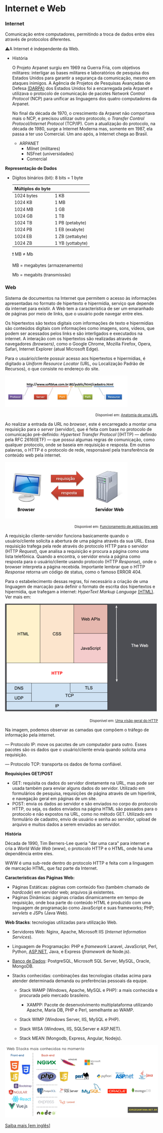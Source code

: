 # Internet e Web

### Internet

Comunicação entre computadores, permitindo a troca de dados entre eles através de protocolos diferentes.

:warning:A Internet é independente da Web. 

- História 

  O Projeto Arpanet surgiu em 1969 na Guerra Fria, com objetivos militares: interligar as bases militares e laboratórios de pesquisa dos Estados Unidos para garantir a segurança da comunicação, mesmo em ataques inimigos. A Agência de Projetos de Pesquisas Avançadas de Defesa [(DARPA)](https://www.darpa.mil/) dos Estados Unidos foi a encarregada pela Arpanet e utilizava o protocolo de comunicação de pacotes *Network Control Protocol* (NCP)  para unificar as linguagens dos quatro computadores da Arpanet. 

  No final da década de 1970, o crescimento da Arpanet não comportava mais o NCP, e precisou utilizar outro protocolo, o *Transfer Control Protocol/Internet Protocol* (TCP/IP). Com a atualização do protocolo, na década de 1980, surge a Internet Moderna mas, somente em 1987, ela passa a ter uso Comercial. Um ano após, a Internet chega ao Brasil.
  
  - ARPANET
    - Milnet (militares)
    - NSFnet (universidades)
    - Comercial

**Representação de Dados**

- Dígitos binários (bit): 8 bits = 1 byte

  | Múltiplos do byte |                  |
  | ----------------- | ---------------- |
  | 1024 bytes        | 1 KB             |
  | 1024 KB           | 1 MB             |
  | 1024 MB           | 1 GB             |
  | 1024 GB           | 1 TB             |
  | 1024 TB           | 1 PB (petabyte)  |
  | 1024 PB           | 1 EB (exabyte)   |
  | 1024 EB           | 1 ZB (zettabyte) |
  | 1024 ZB           | 1 YB (yottabyte) |

  :exclamation: MB ≠ Mb

  MB = megabytes (armazenamento)

  Mb = megabits (transmissão)

  

### Web

Sistema de documentos na Internet que permitem o acesso às informações apresentadas no formato de hipertexto e hipermídia, serviço que depende da internet para existir. A Web tem a característica de ser um emaranhado de páginas por meio de links, que o usuário pode navegar entre eles. 

Os hipertextos são textos digitais com informações de texto e hipermídias são conteúdos digitais com informações como imagens, sons, vídeos, que podem ser acessados pelos links e são interligados e executados na internet. A interação com os hipertextos são realizadas através de navegadores *(browsers)*, como o Google Chrome, Mozilla Firefox, Opera, Safari, Internet Explorer (atual Microsoft Edge).

Para o usuário/cliente possuir acesso aos hipertextos e hipermídias, é digitado a *Uniform Resource Locator* (URL, ou Localização Padrão de Recursos), o que consiste no endereço do site. 

<img src=".\url.png" style="width:80%;" />

<p style="text-align:right;"><small>Disponível em: <a href="https://www.softblue.com.br/site/page/id/CursoJSP">Anatomia de uma URL</a></small></p>

Ao realizar a entrada da URL no *browser*, este é encarregado a montar uma requisição para o *server* (servidor), que é feita com base no protocolo de comunicação pré-definido: *Hypertext Transfer Protocol* [(HTTP) — definido pela RFC 2616(IETF) — que possui algumas regras de comunicação, como qualquer protocolo, onde se baseia em requisição e resposta. Em outras palavras, o HTTP é o protocolo de rede, responsável pela transferência de conteúdo web pela internet.

<img src=".\cliente-servidor.png" style="width:80%;" />

<p style="text-align:right;"><small>Disponível em: <a href="https://www.softblue.com.br/site/page/id/CursoJSP">Funcionamento de aplicações web</a></small></p>

A requisição cliente-servidor funciona basicamente quando o usuário/cliente solicita a abertura de uma página através da sua URL. Essa requisição trafega pela rede através do protocolo HTTP para o servidor (HTTP *Request*), que analisa a requisição e procura a página como uma lista telefônica. Quando a encontra, o servidor envia a página como resposta para o usuário/cliente usando protocolo (HTTP *Response*), onde o browser interpreta a página recebida. Importante lembrar que o HTTP *Response* retorna um código de status, como o famoso ERROR 404. 

Para o estabelecimento dessas regras, foi necessário a criação de uma linguagem de marcação para definir o formato de escrita dos hipertextos e hipermídia, que trafegam a internet: *HyperText Markup Language* [(HTML)](https://developer.mozilla.org/pt-BR/docs/Web/HTML). Ver mais em: 

 

<img src="./HTTP & layers.png" width="500px">

<p style="text-align:right;"><small>Disponível em: <a href="https://developer.mozilla.org/pt-BR/docs/Web/HTTP/Overview">Uma visão geral do HTTP</a></small></p>

Na imagem, podemos observar as camadas que compõem o tráfego de informação pela internet. 

— Protocolo IP: move os pacotes de um computador para outro. Esses pacotes são os dados que o usuário/cliente envia quando solicita uma requisição.

— Protocolo TCP: transporta os dados de forma confiável.

**Requisições GET/POST**

- GET: requisita os dados do servidor diretamente na URL, mas pode ser usada também para enviar alguns dados do servidor. Utilizado em formulários de pesquisa, requisições de  página através de um hiperlink, e navegação geral em páginas de um site.
- POST: envia os dados ao servidor e são enviados no corpo do protocolo HTTP, ou seja, os dados enviados na página HTML são passados para o protocolo e não expostos na URL, como no método GET. Utilizado em formulário de cadastro, envio de usuário e senha ao servidor, upload de arquivo e muitos dados a serem enviados ao servidor.

**História**

Década de 1990, Tim Berners-Lee queria "dar uma cara" para internet e cria a *World Wide Web* (www), o protocolo HTTP e o HTML, onde há uma dependência entre eles.

WWW é uma sub-rede dentro do protocolo HTTP e feita com a linguagem de marcação HTML, que faz parte da Internet.

**Características das Páginas Web:**

- Páginas Estáticas: páginas com conteúdo fixo (também chamado de *hardcode*) em servidor web; arquivos já existentes.
- Páginas Dinâmicas: páginas criadas dinamicamente em tempo de requisição, onde boa parte do conteúdo HTML é produzido com uma linguagem de programação como JavaScript e suas frameworks; PHP; *servlets* e JSPs (Java Web).

**Web Stacks**: tecnologias utilizadas para utilização Web.

- Servidores Web: Nginx, Apache, Microsoft IIS (*Internet Information Services*).

- Linguagem de Programação: PHP e *framework* Laravel, JavaScript, Perl, Python, [ASP.NET](https://github.com/MarleneMoraes/nunca-pare-de-aprender/tree/main/ASP.NET%20Core), Java, e Express (*framework* de Node.js).

- [Banco de Dados](https://github.com/MarleneMoraes/nunca-pare-de-aprender/tree/main/Banco%20de%20Dados): PostgreSQL, Microsoft SQL Server, MySQL, Oracle, MongoDB.

- Stacks conhecidas: combinações das tecnologias citadas acima para atender determinada demanda ou preferências pessoais da equipe. 

  - Stack WAMP (Windows, Apache, MySQL e PHP): a mais conhecida e procurada pelo mercado brasileiro. 

    - XAMPP: Pacote de desenvolvimento multiplataforma utilizando Apache, Maria DB, PHP e Perl, semelhante ao WAMP. 

  - Stack WIMP (Windows Server, IIS, MySQL e PHP).

  - Stack WISA (Windows, IIS, SQLServer e ASP.NET).

  - Stack MEAN (Mongodb, Express, Angular, Nodejs).

    

<img src="./webstacks.png">

[Saiba mais [em inglês]](https://tsh.io/blog/web-development-stacks/)

